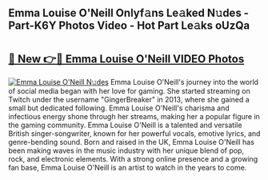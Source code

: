 ## Emma Louise O'Neill Onlyf𝚊ns Le𝚊ked N𝚞des - Part-K6Y Photos Video - Hot Part Le𝚊ks oUzQa

# <h2><a href="http://ab93899.deff.icu/?id=Emma+Louise+O%27Neill">🔗 New 👉🔴 Emma Louise O'Neill VIDEO Photos</a></h2>

[![Emma Louise O'Neill N𝚞des](https://i.imgur.com/rIISA9y.gif)](http://ab93899.deff.icu/?id=Emma+Louise+O%27Neill)
Emma Louise O'Neill's journey into the world of social media began with her love for gaming. She started streaming on Twitch under the username "GingerBreaker" in 2013, where she gained a small but dedicated following. Emma Louise O'Neill's charisma and infectious energy shone through her streams, making her a popular figure in the gaming community. Emma Louise O'Neill is a talented and versatile British singer-songwriter, known for her powerful vocals, emotive lyrics, and genre-bending sound. Born and raised in the UK, Emma Louise O'Neill has been making waves in the music industry with her unique blend of pop, rock, and electronic elements. With a strong online presence and a growing fan base, Emma Louise O'Neill is an artist to watch in the years to come.
